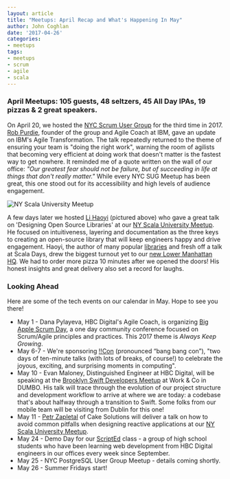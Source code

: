 ```yaml
---
layout: article
title: "Meetups: April Recap and What's Happening In May"
author: John Coghlan
date: '2017-04-26'
categories: 
- meetups
tags:
- meetups
- scrum
- agile
- scala
---
```


### April Meetups: 105 guests, 48 seltzers, 45 All Day IPAs, 19 pizzas & 2 great speakers. 

On April 20, we hosted the [NYC Scrum User Group](https://www.meetup.com/NYC-Scrum-User-Group/) for the third time in 2017. [Rob Purdie](https://twitter.com/robpurdie), founder of the group and Agile Coach at IBM, gave an update on IBM's Agile Transformation. The talk repeatedly returned to the theme of ensuring your team is "doing the right work", warning the room of agilists that becoming very efficient at doing work that doesn't matter is the fastest way to get nowhere. It reminded me of a quote written on the wall of our office: *"Our greatest fear should not be failure, but of succeeding in life at things that don't really matter."* While every NYC SUG Meetup has been great, this one stood out for its accessibility and high levels of audience engagement.

![NY Scala University Meetup](http://i.imgur.com/KgP4K4N.jpg)

A few days later we hosted [Li Haoyi](https://twitter.com/li_haoyi) (pictured above) who gave a great talk on 'Designing Open Source Libraries' at our [NY Scala University Meetup](https://www.meetup.com/New-York-Scala-University/). He focused on intuitiveness, layering and documentation as the three keys to creating an open-source library that will keep engineers happy and drive engagement. Haoyi, the author of many popular [libraries](https://github.com/lihaoyi) and fresh off a talk at Scala Days, drew the biggest turnout yet to our [new Lower Manhattan HQ](http://tech.gilt.com/culture/2016/08/29/new-gilt-hq). We had to order more pizza 10 minutes after we opened the doors! His honest insights and great delivery also set a record for laughs.

### Looking Ahead

Here are some of the tech events on our calendar in May. Hope to see you there! 

* May 1 - Dana Pylayeva, HBC Digital's Agile Coach, is organizing [Big Apple Scrum Day](http://www.bigapplescrumday.org/), a one day community conference focused on Scrum/Agile principles and practices. This 2017 theme is *Always Keep Growing*.
* May 6-7 - We're sponsoring [!!Con](http://bangbangcon.com/) (pronounced “bang bang con”), "two days of ten-minute talks (with lots of breaks, of course!) to celebrate the joyous, exciting, and surprising moments in computing".
* May 10 - Evan Maloney, Distinguished Engineer at HBC Digital, will be speaking at the [Brooklyn Swift Developers Meetup](https://www.meetup.com/Brooklyn-Swift-Developers/events/239507650/) at Work & Co in DUMBO. His talk will trace through the evolution of our project structure and development workflow to arrive at where we are today: a codebase that's about halfway through a transition to Swift. Some folks from our mobile team will be visiting from Dublin for this one!
* May 11 - [Petr Zapletal](https://twitter.com/petr_zapletal) of Cake Solutions will deliver a talk on how to avoid common pitfalls when designing reactive applications at our [NY Scala University Meetup](https://www.meetup.com/New-York-Scala-University/events/239511823/). 
* May 24 - Demo Day for our [ScriptEd](https://scripted.org) class - a group of high school students who have been learning web development from HBC Digital engineers in our offices every week since September. 
* May 25 - NYC PostgreSQL User Group Meetup - details coming shortly. 
* May 26 - Summer Fridays start! 


